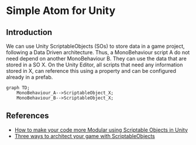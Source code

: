 # Simple Atom for Unity

## Introduction

We can use Unity ScriptableObjects (SOs) to store data in a game project, following a Data Driven architecture. Thus, a MonoBehaviour script A do not need depend on another MonoBehaviour B. They can use the data that are stored in a SO X. On the Unity Editor, all scripts that need any information stored in X, can reference this using a property and can be configured already in a prefab.


```mermaid
graph TD;
    MonoBehaviour_A-->ScriptableObject_X;
    MonoBehaviour_B-->ScriptableObject_X;
```




## References
- [How to make your code more Modular using Scriptable Objects in Unity](https://www.youtube.com/watch?v=6deqAk3jypo)
- [Three ways to architect your game with ScriptableObjects](https://unity.com/how-to/architect-game-code-scriptable-objects)